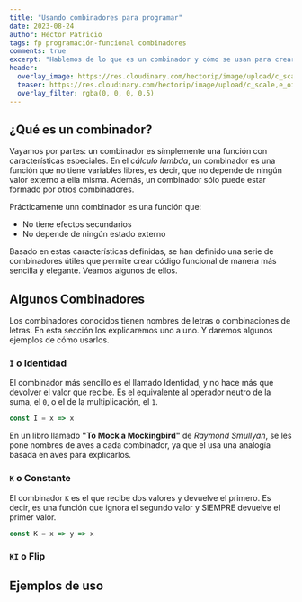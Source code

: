 ```yaml
---
title: "Usando combinadores para programar"
date: 2023-08-24
author: Héctor Patricio
tags: fp programación-funcional combinadores
comments: true
excerpt: "Hablemos de lo que es un combinador y cómo se usan para crear buen código funcional"
header:
  overlay_image: https://res.cloudinary.com/hectorip/image/upload/c_scale,e_oil_paint:30,w_1450/v1693028283/arnaud-gillard-cj3m-DNCBNA-unsplash_asn55x.jpg
  teaser: https://res.cloudinary.com/hectorip/image/upload/c_scale,e_oil_paint:30,w_450/v1693028283/arnaud-gillard-cj3m-DNCBNA-unsplash_asn55x.jpg
  overlay_filter: rgba(0, 0, 0, 0.5)
---
```


## ¿Qué es un combinador?

Vayamos por partes: un combinador es simplemente una función con características especiales. En el _cálculo lambda_, un combinador es una función que no tiene variables libres, es decir, que no depende de ningún valor externo a ella misma. Además, un combinador sólo puede estar formado por otros combinadores.

Prácticamente unn combinador es una función que:

- No tiene efectos secundarios
- No depende de ningún estado externo

Basado en estas características definidas, se han definido una serie de combinadores útiles que permite crear código funcional de manera más sencilla y elegante. Veamos algunos de ellos.


## Algunos Combinadores

Los combinadores conocidos tienen nombres de letras o combinaciones de letras. En esta sección los explicaremos uno a uno. Y daremos algunos ejemplos de cómo usarlos.

### `I` o Identidad

El combinador más sencillo es el llamado Identidad, y no hace más que devolver el valor que recibe. Es el equivalente al operador neutro de la suma, el `0`, o el de la multiplicación, el `1`.

```js
const I = x => x
```

En un libro llamado **"To Mock a Mockingbird"** de _Raymond Smullyan_, se les pone nombres de aves a cada combinador, ya que el usa una analogía basada en aves para explicarlos.

### `K` o Constante

El combinador `K` es el que recibe dos valores y devuelve el primero. Es decir, es una función que ignora el segundo valor y SIEMPRE devuelve el primer valor.

```js
const K = x => y => x
```

### `KI` o Flip


## Ejemplos de uso


##